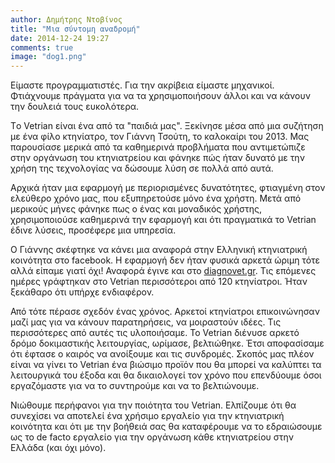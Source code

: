 ```yaml
---
author: Δημήτρης Ντοβίνος
title: "Μια σύντομη αναδρομή"
date: 2014-12-24 19:27
comments: true
image: "dog1.png"
---
```


Είμαστε προγραμματιστές. Για την ακρίβεια είμαστε μηχανικοί. Φτιάχνουμε πράγματα για να τα χρησιμοποιήσουν άλλοι και να κάνουν την δουλειά τους ευκολότερα.

Τo Vetrian είναι ένα από τα "παιδιά μας". Ξεκίνησε μέσα από μια συζήτηση με ένα φίλο κτηνίατρο, τον Γιάννη Τσούτη, το καλοκαίρι του 2013. Μας παρουσίασε μερικά από τα καθημερινά προβλήματα που αντιμετώπιζε στην οργάνωση του κτηνιατρείου και φάνηκε πώς ήταν δυνατό με την χρήση της τεχνολογίας να δώσουμε λύση σε πολλά από αυτά.

Αρχικά ήταν μια εφαρμογή με περιορισμένες δυνατότητες, φτιαγμένη στον ελεύθερο χρόνο μας, που εξυπηρετούσε μόνο ένα χρήστη. Μετά από μερικούς μήνες φάνηκε πως ο ένας και μοναδικός χρήστης, χρησιμοποιούσε καθημερινά την εφαρμογή και ότι πραγματικά το Vetrian έδινε λύσεις, προσέφερε μια υπηρεσία.

Ο Γιάννης σκέφτηκε να κάνει μια αναφορά στην Ελληνική κτηνιατρική κοινότητα στο facebook. Η εφαρμογή δεν ήταν φυσικά αρκετά ώριμη τότε αλλά είπαμε γιατί όχι! Αναφορά έγινε και στο [diagnovet.gr](http://diagnovet.gr). Τις επόμενες ημέρες γράφτηκαν στο Vetrian περισσότεροι από 120 κτηνίατροι. Ήταν ξεκάθαρο ότι υπήρχε ενδιαφέρον.

Από τότε πέρασε σχεδόν ένας χρόνος. Αρκετοί κτηνίατροι επικοινώνησαν μαζί μας για να κάνουν παρατηρήσεις, να μοιραστούν ιδέες. Τις περισσότερες από αυτές τις υλοποιήσαμε. Το Vetrian διένυσε αρκετό δρόμο δοκιμαστικής λειτουργίας, ωρίμασε, βελτιώθηκε. Έτσι αποφασίσαμε ότι έφτασε ο καιρός να ανοίξουμε και τις συνδρομές. Σκοπός μας πλέον είναι να γίνει το Vetrian ένα βιώσιμο προϊόν που θα μπορεί να καλύπτει τα λειτουργικά του έξοδα και θα δικαιολογεί τον χρόνο που επενδύουμε όσοι εργαζόμαστε για να το συντηρούμε και να το βελτιώνουμε.

Νιώθουμε περήφανοι για την ποιότητα του Vetrian. Ελπίζουμε ότι θα συνεχίσει να αποτελεί ένα χρήσιμο εργαλείο για την κτηνιατρική κοινότητα και ότι με την βοήθειά σας θα καταφέρουμε να το εδραιώσουμε ως το de facto εργαλείο για την οργάνωση κάθε κτηνιατρείου στην Ελλάδα (και όχι μόνο).
